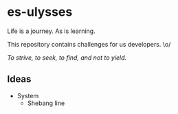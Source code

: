 # es-ulysses
Life is a journey. As is learning.

This repository contains challenges for us developers. \o/

*To strive, to seek, to find, and not to yield.*

## Ideas

* System
  * Shebang line
